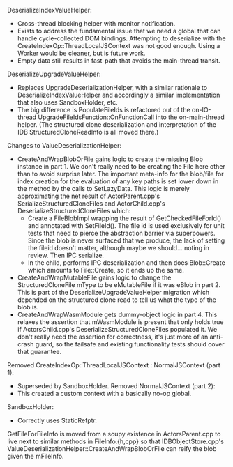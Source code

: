 DeserializeIndexValueHelper:
- Cross-thread blocking helper with monitor notification.
- Exists to address the fundamental issue that we need a global that can handle
  cycle-collected DOM bindings.  Attempting to deserialize with the
  CreateIndexOp::ThreadLocalJSContext was not good enough.  Using a Worker
  would be cleaner, but is future work.
- Empty data still results in fast-path that avoids the main-thread transit.

DeserializeUpgradeValueHelper:
- Replaces UpgradeDeserializationHelper, with a similar rationale to
  DeserializeIndexValueHelper and accordingly a similar implementation that also
  uses SandboxHolder, etc.
- The big difference is PopulateFileIds is refactored out of the
  on-IO-thread UpgradeFileIdsFunction::OnFunctionCall into the on-main-thread
  helper.  (The structured clone deserialization and interpretation of the
  IDB StructuredCloneReadInfo is all moved there.)

Changes to ValueDeserializationHelper:
- CreateAndWrapBlobOrFile gains logic to create the missing Blob instance in
  part 1.  We don't really need to be creating the File here other than to avoid
  surprise later.  The important meta-info for the blob/file for index creation
  for the evaluation of any key paths is set lower down in the method by the
  calls to SetLazyData.  This logic is merely approximating the net result
  of ActorParent.cpp's SerializeStructuredCloneFiles and ActorChild.cpp's
  DeserializeStructuredCloneFiles which:
  - Create a FileBlobImpl wrapping the result of GetCheckedFileForId() and
    annotated with SetFileId().  The file id is used exclusively for unit tests
    that need to pierce the abstraction barrier via superpowers.  Since the blob
    is never surfaced that we produce, the lack of setting the fileid doesn't
    matter, although maybe we should... noting in review.  Then IPC serialize.
  - In the child, performs IPC deserialization and then does Blob::Create which
    amounts to File::Create, so it ends up the same.
- CreateAndWrapMutableFile gains logic to change the StructuredCloneFile mType
  to be eMutableFile if it was eBlob in part 2.  This is part of the
  DeserializeUpgradeValueHelper migration which depended on the structured clone
  read to tell us what the type of the blob is.
- CreateAndWrapWasmModule gets dummy-object logic in part 4.  This relaxes the
  assertion that mWasmModule is present that only holds true if
  ActorsChild.cpp's DeserializeStructuredCloneFiles populated it.  We don't
  really need the assertion for correctness, it's just more of an anti-crash
  guard, so the failsafe and existing functionality tests should cover that
  guarantee.

Removed CreateIndexOp::ThreadLocalJSContext : NormalJSContext (part 1):
- Superseded by SandboxHolder.
Removed NormalJSContext (part 2):
- This created a custom context with a basically no-op global.

SandboxHolder:
- Correctly uses StaticRefptr.

GetFileForFileInfo is moved from a soupy existence in ActorsParent.cpp to live
next to similar methods in FileInfo.{h,cpp} so that IDBObjectStore.cpp's
ValueDeserializationHelper::CreateAndWrapBlobOrFile can reify the blob given
the mFileInfo.
